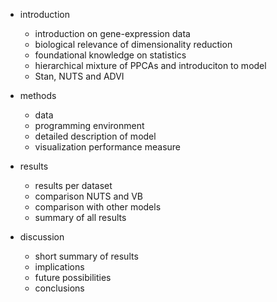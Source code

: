 - introduction
	- introduction on gene-expression data
	- biological relevance of dimensionality reduction
	- foundational knowledge on statistics
	- hierarchical mixture of PPCAs and introduciton to model
	- Stan, NUTS and ADVI

- methods
	- data
	- programming environment
	- detailed description of model
	- visualization performance measure

- results
	- results per dataset
	- comparison NUTS and VB
	- comparison with other models
	- summary of all results

- discussion
	- short summary of results
	- implications
	- future possibilities
	- conclusions
